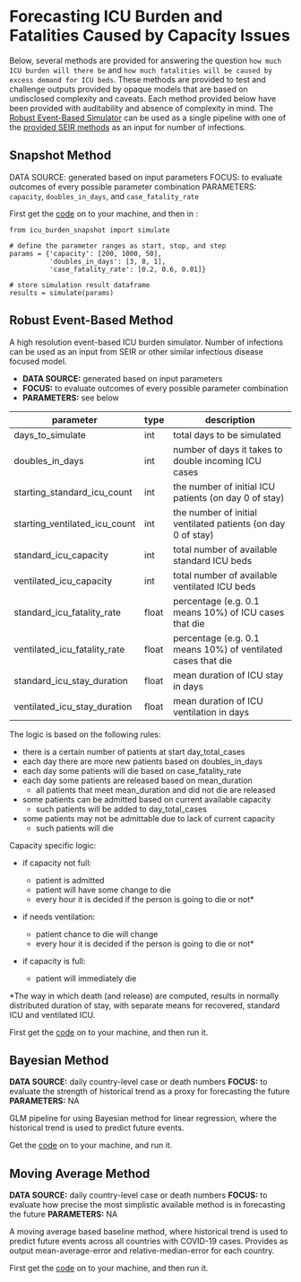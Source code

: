# Forecasting ICU Burden and Fatalities Caused by Capacity Issues

Below, several methods are provided for answering the question `how much ICU burden will there be` and `how much fatalities will be caused by excess demand for ICU beds`. These methods are provided to test and challenge outputs provided by opaque models that are based on undisclosed complexity and caveats. Each method provided below have been provided with auditability and absence of complexity in mind. The [Robust Event-Based Simulator](#robust-event-based-method) can be used as a single pipeline with one of the [provided SEIR methods](https://github.com/autonomio/trauma-team-international/tree/master/SEIR) as an input for number of infections.

## Snapshot Method

DATA SOURCE: generated based on input parameters
FOCUS: to evaluate outcomes of every possible parameter combination
PARAMETERS: `capacity`, `doubles_in_days`, and `case_fatality_rate`

First get the [code](https://github.com/autonomio/trauma-team-international/blob/master/icu_burden/icu_burden_snapshot.py) on to your machine, and then in :

```
from icu_burden_snapshot import simulate

# define the parameter ranges as start, stop, and step
params = {'capacity': [200, 1000, 50],
          'doubles_in_days': [3, 8, 1],
          'case_fatality_rate': [0.2, 0.6, 0.01]}

# store simulation result dataframe
results = simulate(params)
```

## Robust Event-Based Method

A high resolution event-based ICU burden simulator. Number of infections can be used as an input from SEIR or other similar infectious disease focused model.

- **DATA SOURCE:** generated based on input parameters
- **FOCUS:** to evaluate outcomes of every possible parameter combination
- **PARAMETERS:** see below

parameter | type | description
--- | --- | ---
days_to_simulate | int | total days to be simulated
doubles_in_days | int | number of days it takes to double incoming ICU cases
starting_standard_icu_count | int | the number of initial ICU patients (on day 0 of stay)
starting_ventilated_icu_count | int | the number of initial ventilated patients (on day 0 of stay)
standard_icu_capacity | int | total number of available standard ICU beds
ventilated_icu_capacity | int | total number of available ventilated ICU beds
standard_icu_fatality_rate | float | percentage (e.g. 0.1 means 10%) of ICU cases that die 
ventilated_icu_fatality_rate | float | percentage (e.g. 0.1 means 10%) of ventilated cases that die
standard_icu_stay_duration | float | mean duration of ICU stay in days
ventilated_icu_stay_duration | float | mean duration of ICU ventilation in days

The logic is based on the following rules:

- there is a certain number of patients at start day_total_cases
- each day there are more new patients based on doubles_in_days
- each day some patients will die based on case_fatality_rate
- each day some patients are released based on mean_duration
    - all patients that meet mean_duration and did not die are released
- some patients can be admitted based on current available capacity
    - such patients will be added to day_total_cases
- some patients may not be admittable due to lack of current capacity
    - such patients will die
    
Capacity specific logic:

- if capacity not full:
  - patient is admitted
  - patient will have some change to die
  - every hour it is decided if the person is going to die or not*

- if needs ventilation:
  - patient chance to die will change
  - every hour it is decided if the person is going to die or not*
 
- if capacity is full:
  - patient will immediately die

*The way in which death (and release) are computed, results in normally distributed duration of stay, with separate means for recovered, standard ICU and ventilated ICU.

First get the [code](https://github.com/autonomio/trauma-team-international/blob/master/icu_burden/icu_burden_simulator.py) on to your machine, and then run it.

## Bayesian Method

**DATA SOURCE:** daily country-level case or death numbers
**FOCUS:** to evaluate the strength of historical trend as a proxy for forecasting the future
**PARAMETERS:** NA

GLM pipeline for using Bayesian method for linear regression, where the historical trend is used to predict future events.

Get the [code](https://github.com/autonomio/trauma-team-international/blob/master/icu_burden/icu_burden_bayesian.py) on to your machine, and run it.

## Moving Average Method

**DATA SOURCE:** daily country-level case or death numbers
**FOCUS:** to evaluate how precise the most simplistic available method is in forecasting the future
**PARAMETERS:** NA

A moving average based baseline method, where historical trend is used to predict future events across all countries with COVID-19 cases. Provides as output mean-average-error and relative-median-error for each country.

First get the [code](https://github.com/autonomio/trauma-team-international/blob/master/icu_burden/icu_burden_average.py) on to your machine, and then run it.
